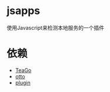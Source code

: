 # jsapps
使用Javascript来检测本地服务的一个插件

# 依赖
* [TeaGo](https://github.com/iwind/TeaGo)
* [otto](https://github.com/robertkrimen/otto)
* [plugin](https://github.com/TeaWeb/plugin)